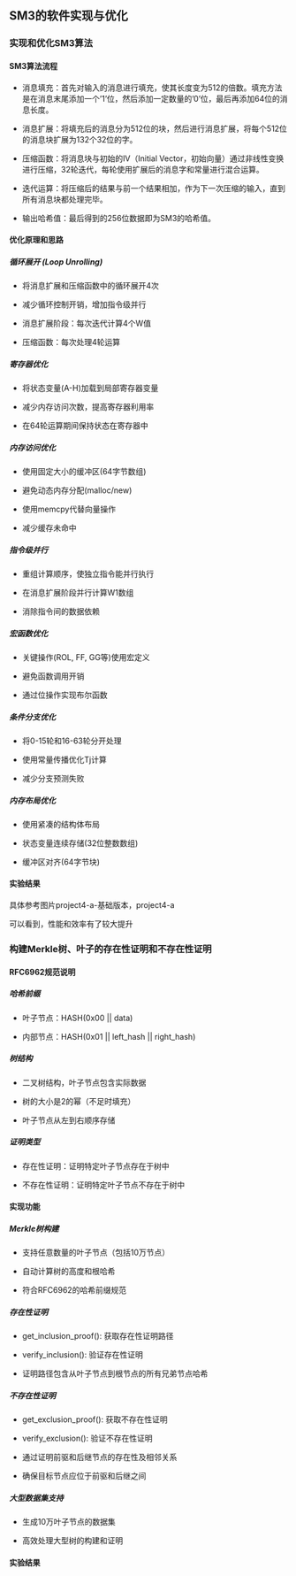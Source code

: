 ## SM3的软件实现与优化
### 实现和优化SM3算法
#### SM3算法流程
* 消息填充：首先对输入的消息进行填充，使其长度变为512的倍数。填充方法是在消息末尾添加一个’1’位，然后添加一定数量的’0’位，最后再添加64位的消息长度。
 
* 消息扩展：将填充后的消息分为512位的块，然后进行消息扩展，将每个512位的消息块扩展为132个32位的字。

* 压缩函数：将消息块与初始的IV（Initial Vector，初始向量）通过非线性变换进行压缩，32轮迭代，每轮使用扩展后的消息字和常量进行混合运算。

* 迭代运算：将压缩后的结果与前一个结果相加，作为下一次压缩的输入，直到所有消息块都处理完毕。

* 输出哈希值：最后得到的256位数据即为SM3的哈希值。
#### 优化原理和思路
##### 循环展开 (Loop Unrolling)
* 将消息扩展和压缩函数中的循环展开4次

* 减少循环控制开销，增加指令级并行

* 消息扩展阶段：每次迭代计算4个W值

* 压缩函数：每次处理4轮运算
##### 寄存器优化
* 将状态变量(A-H)加载到局部寄存器变量

* 减少内存访问次数，提高寄存器利用率

* 在64轮运算期间保持状态在寄存器中
##### 内存访问优化
* 使用固定大小的缓冲区(64字节数组)

* 避免动态内存分配(malloc/new)

* 使用memcpy代替向量操作

* 减少缓存未命中
##### 指令级并行
* 重组计算顺序，使独立指令能并行执行

* 在消息扩展阶段并行计算W1数组

* 消除指令间的数据依赖
##### 宏函数优化
* 关键操作(ROL, FF, GG等)使用宏定义

* 避免函数调用开销

* 通过位操作实现布尔函数
##### 条件分支优化
* 将0-15轮和16-63轮分开处理

* 使用常量传播优化Tj计算

* 减少分支预测失败
##### 内存布局优化
* 使用紧凑的结构体布局

* 状态变量连续存储(32位整数数组)

* 缓冲区对齐(64字节块)
#### 实验结果
具体参考图片project4-a-基础版本，project4-a

可以看到，性能和效率有了较大提升

### 构建Merkle树、叶子的存在性证明和不存在性证明
#### RFC6962规范说明
##### 哈希前缀
* 叶子节点：HASH(0x00 || data)

* 内部节点：HASH(0x01 || left_hash || right_hash)
##### 树结构
* 二叉树结构，叶子节点包含实际数据

* 树的大小是2的幂（不足时填充）

* 叶子节点从左到右顺序存储
##### 证明类型
* 存在性证明：证明特定叶子节点存在于树中

* 不存在性证明：证明特定叶子节点不存在于树中
#### 实现功能
##### Merkle树构建
* 支持任意数量的叶子节点（包括10万节点）

* 自动计算树的高度和根哈希

* 符合RFC6962的哈希前缀规范
##### 存在性证明
* get_inclusion_proof(): 获取存在性证明路径

* verify_inclusion(): 验证存在性证明

* 证明路径包含从叶子节点到根节点的所有兄弟节点哈希
##### 不存在性证明
* get_exclusion_proof(): 获取不存在性证明

* verify_exclusion(): 验证不存在性证明

* 通过证明前驱和后继节点的存在性及相邻关系

* 确保目标节点应位于前驱和后继之间
##### 大型数据集支持
* 生成10万叶子节点的数据集

* 高效处理大型树的构建和证明
#### 实验结果
